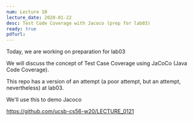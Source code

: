 ```yaml
---
num: Lecture 10
lecture_date: 2020-01-22
desc: Test Code Coverage with Jacoco (prep for lab03)
ready: true
pdfurl:
---
```


Today, we are working on preparation for lab03

We will discuss the concept of Test Case Coverage using JaCoCo (Java Code Coverage).

This repo has a version of an attempt (a poor attempt, but an attempt, nevertheless) at lab03.

We'll use this to demo Jacoco

<https://github.com/ucsb-cs56-w20/LECTURE_0121>
